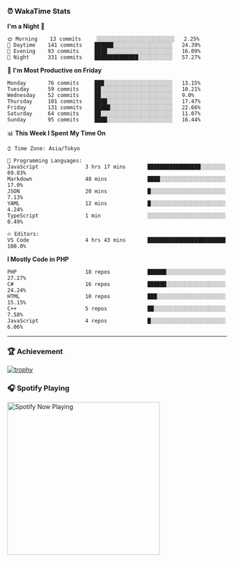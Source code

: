### ⏰ WakaTime Stats


<!--START_SECTION:waka-->
**I'm a Night 🦉** 

```text
🌞 Morning    13 commits     ░░░░░░░░░░░░░░░░░░░░░░░░░   2.25% 
🌆 Daytime    141 commits    ██████░░░░░░░░░░░░░░░░░░░   24.39% 
🌃 Evening    93 commits     ████░░░░░░░░░░░░░░░░░░░░░   16.09% 
🌙 Night      331 commits    ██████████████░░░░░░░░░░░   57.27%

```
📅 **I'm Most Productive on Friday** 

```text
Monday       76 commits     ███░░░░░░░░░░░░░░░░░░░░░░   13.15% 
Tuesday      59 commits     ██░░░░░░░░░░░░░░░░░░░░░░░   10.21% 
Wednesday    52 commits     ██░░░░░░░░░░░░░░░░░░░░░░░   9.0% 
Thursday     101 commits    ████░░░░░░░░░░░░░░░░░░░░░   17.47% 
Friday       131 commits    █████░░░░░░░░░░░░░░░░░░░░   22.66% 
Saturday     64 commits     ██░░░░░░░░░░░░░░░░░░░░░░░   11.07% 
Sunday       95 commits     ████░░░░░░░░░░░░░░░░░░░░░   16.44%

```


📊 **This Week I Spent My Time On** 

```text
⌚︎ Time Zone: Asia/Tokyo

💬 Programming Languages: 
JavaScript               3 hrs 17 mins       █████████████████░░░░░░░░   69.83% 
Markdown                 48 mins             ████░░░░░░░░░░░░░░░░░░░░░   17.0% 
JSON                     20 mins             █░░░░░░░░░░░░░░░░░░░░░░░░   7.13% 
YAML                     12 mins             █░░░░░░░░░░░░░░░░░░░░░░░░   4.24% 
TypeScript               1 min               ░░░░░░░░░░░░░░░░░░░░░░░░░   0.49%

🔥 Editors: 
VS Code                  4 hrs 43 mins       █████████████████████████   100.0%

```

**I Mostly Code in PHP** 

```text
PHP                      18 repos            ██████░░░░░░░░░░░░░░░░░░░   27.27% 
C#                       16 repos            ██████░░░░░░░░░░░░░░░░░░░   24.24% 
HTML                     10 repos            ███░░░░░░░░░░░░░░░░░░░░░░   15.15% 
C++                      5 repos             ██░░░░░░░░░░░░░░░░░░░░░░░   7.58% 
JavaScript               4 repos             █░░░░░░░░░░░░░░░░░░░░░░░░   6.06%

```



<!--END_SECTION:waka-->

---

### 🏆 Achievement

[![trophy](https://github-profile-trophy.vercel.app/?username=Slime-hatena&theme=flat&no-bg=true&no-frame=true&column=8)](https://github.com/ryo-ma/github-profile-trophy)

### 🎧 Spotify Playing

[<img src="https://spotify-now-playing-slime-hatena.vercel.app/api/spotify-playing" alt="Spotify Now Playing" width="350" />](https://open.spotify.com/user/slime_hatena)

<!--
**Slime-hatena/Slime-hatena** is a ✨ _special_ ✨ repository because its `README.md` (this file) appears on your GitHub profile.

Here are some ideas to get you started:

- 🔭 I’m currently working on ...
- 🌱 I’m currently learning ...
- 👯 I’m looking to collaborate on ...
- 🤔 I’m looking for help with ...
- 💬 Ask me about ...
- 📫 How to reach me: ...
- 😄 Pronouns: ...
- ⚡ Fun fact: ...
-->
